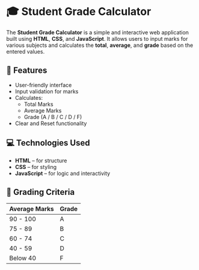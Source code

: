 # 🎓 Student Grade Calculator

The **Student Grade Calculator** is a simple and interactive web application built using **HTML**, **CSS**, and **JavaScript**. It allows users to input marks for various subjects and calculates the **total**, **average**, and **grade** based on the entered values.

## 🚀 Features

- User-friendly interface
- Input validation for marks
- Calculates:
  - Total Marks
  - Average Marks
  - Grade (A / B / C / D / F)
- Clear and Reset functionality

## 💻 Technologies Used

- **HTML** – for structure  
- **CSS** – for styling  
- **JavaScript** – for logic and interactivity  

## 🧮 Grading Criteria

| Average Marks | Grade |
|---------------|-------|
| 90 - 100      | A     |
| 75 - 89       | B     |
| 60 - 74       | C     |
| 40 - 59       | D     |
| Below 40      | F     |
